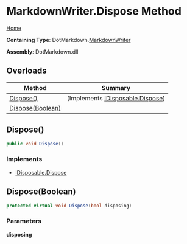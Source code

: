<a name="_top"></a>

# MarkdownWriter\.Dispose Method

[Home](../../../README.md#_top)

**Containing Type**: DotMarkdown\.[MarkdownWriter](../README.md#_top)

**Assembly**: DotMarkdown\.dll

## Overloads

| Method | Summary |
| ------ | ------- |
| [Dispose()](#DotMarkdown_MarkdownWriter_Dispose) |  \(Implements [IDisposable.Dispose](https://docs.microsoft.com/en-us/dotnet/api/system.idisposable.dispose)\) |
| [Dispose(Boolean)](#DotMarkdown_MarkdownWriter_Dispose_System_Boolean_) | |

## Dispose\(\) <a name="DotMarkdown_MarkdownWriter_Dispose"></a>

```csharp
public void Dispose()
```

### Implements

* [IDisposable.Dispose](https://docs.microsoft.com/en-us/dotnet/api/system.idisposable.dispose)

## Dispose\(Boolean\) <a name="DotMarkdown_MarkdownWriter_Dispose_System_Boolean_"></a>

```csharp
protected virtual void Dispose(bool disposing)
```

### Parameters

**disposing**